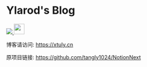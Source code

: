 # Ylarod's Blog

<p>
  <a aria-label="Build status" href="#" title="Build status">
    <img src="https://img.shields.io/github/deployments/Ylarod/Blog/Production?logo=Vercel&style=for-the-badge"/>
  </a>
  <a aria-label="Powered by Vercel" href="https://vercel.com?utm_source=Craigary&utm_campaign=oss" title="Powered by Vercel">
    <img src="https://www.datocms-assets.com/31049/1618983297-powered-by-vercel.svg" height="28"/>
  </a>
</p>

博客请访问: https://xtuly.cn

原项目链接: https://github.com/tangly1024/NotionNext
